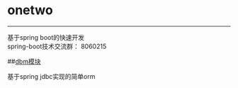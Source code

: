 # onetwo
------
基于spring boot的快速开发   
spring-boot技术交流群：  8060215

   
##[dbm模块](https://github.com/wayshall/onetwo/tree/master/core/modules/dbm)

基于spring jdbc实现的简单orm


   


